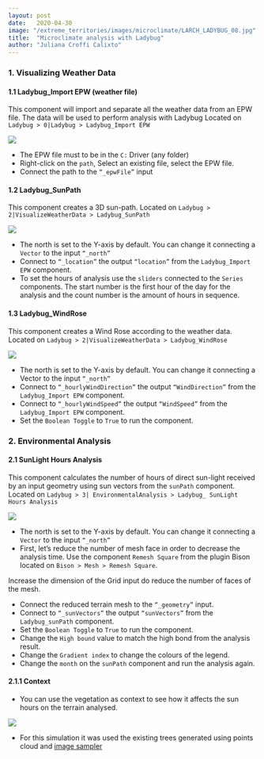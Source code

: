 ```yaml
---
layout: post
date:   2020-04-30
image: "/extreme_territories/images/microclimate/LARCH_LADYBUG_08.jpg"
title:  "Microclimate analysis with Ladybug"
author: "Juliana Croffi Calixto"
---
```


### 1. Visualizing Weather Data

#### 1.1 Ladybug_Import EPW (weather file)

This component will import and separate all the weather data from an EPW file. 
The data will be used to perform analysis with Ladybug Located on `Ladybug > 0|Ladybug > Ladybug_Import EPW`


![](/extreme_territories/images/microclimate/LB_01.jpg?raw=true)


* The EPW file must to be in the `C:` Driver (any folder)
* Right-click on the `path`, Select an existing file, select the EPW file.
* Connect the path to the `“_epwFile”` input

#### 1.2 Ladybug_SunPath

This component creates a 3D sun-path.
Located on `Ladybug > 2|VisualizeWeatherData > Ladybug_SunPath`

![](/extreme_territories/images/microclimate/LB_GIF_01.gif?raw=true)
 
* The north is set to the Y-axis by default. You can change it connecting a `Vector` to the input `“_north”`
* Connect to `“_location”` the output `“location”` from the `Ladybug_Import EPW` component.
* To set the hours of analysis use the `sliders` connected to the `Series` components. The start number is the first hour of the day for the analysis and the count number is the amount of hours in sequence.

#### 1.3 Ladybug_WindRose

This component creates a Wind Rose according to the weather data.
Located on `Ladybug > 2|VisualizeWeatherData > Ladybug_WindRose`

![](/extreme_territories/images/microclimate/LB_GIF_02.gif?raw=true)
 
* The north is set to the Y-axis by default. You can change it connecting a Vector to the input `“_north”`
* Connect to `“_hourlyWindDirection”` the output `“WindDirection”` from the `Ladybug_Import EPW` component.
* Connect to `“_hourlyWindSpeed”` the output `“WindSpeed”` from the `Ladybug_Import EPW` component.
* Set the `Boolean Toggle` to `True` to run the component.


### 2. Environmental Analysis

#### 2.1 SunLight Hours Analysis

This component calculates the number of hours of direct sun-light received by an input geometry using sun vectors from the `sunPath` component.
Located on `Ladybug > 3| EnvironmentalAnalysis > Ladybug_ SunLight Hours Analysis`

![](/extreme_territories/images/microclimate/LB_GIF_03.gif?raw=true)

* The north is set to the Y-axis by default. You can change it connecting a `Vector` to the input `“_north”`
* First, let’s reduce the number of mesh face in order to decrease the analysis time. Use the component `Remesh Square` from the plugin Bison located on `Bison > Mesh > Remesh Square`. 

Increase the dimension of the Grid input do reduce the number of faces of the mesh.

* Connect the reduced terrain mesh to the `“_geometry”` input. 
* Connect to `“_sunVectors”` the output `“sunVectors”` from the `Ladybug_sunPath` component.
* Set the `Boolean Toggle` to `True` to run the component.
* Change the `High bound` value to match the high bond from the analysis result.
* Change the `Gradient index` to change the colours of the legend.
* Change the `month` on the `sunPath` component and run the analysis again.

#### 2.1.1 Context

* You can use the vegetation as context to see how it affects the sun hours on the terrain analysed.

![](/extreme_territories/images/microclimate/LB_GIF_04.gif?raw=true)

* For this simulation it was used the existing trees generated using points cloud and [image sampler](https://archtutorials-adelaide.github.io/extreme_territories/2020/04/19/ImageSampler-RandomPlanting.html)
